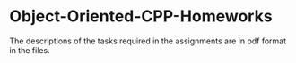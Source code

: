# Object-Oriented-CPP-Homeworks

The descriptions of the tasks required in the assignments are in pdf format in the files.
